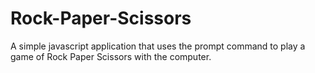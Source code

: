 # Rock-Paper-Scissors
A simple javascript application that uses the prompt command to play a game of Rock Paper Scissors with the computer.
